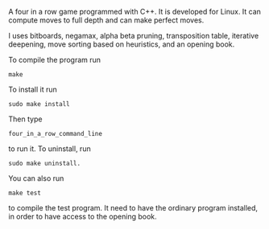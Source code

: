 A four in a row game programmed with C++. It is developed for Linux. It can
compute moves to full depth and can make perfect moves.

I uses bitboards, negamax, alpha beta pruning, transposition table,
iterative deepening, move sorting based on heuristics, and an opening book.

To compile the program run

    make

To install it run

    sudo make install

Then type

    four_in_a_row_command_line

to run it. To uninstall, run

    sudo make uninstall.

You can also run

    make test

to compile the test program. It need to have the ordinary program installed,
in order to have access to the opening book.
